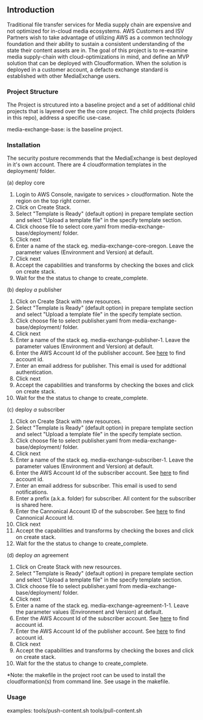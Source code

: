 ## Introduction 
Traditional file transfer services for Media supply chain are expensive and not optimized for in-cloud media ecosystems. AWS Customers and ISV Partners wish to take advantage of utilizing AWS as a common technology foundation and their ability to sustain a consistent understanding of the state their content assets are in. The goal of this project is to re-examine media supply-chain with cloud-optimizations in mind, and define an MVP solution that can be deployed with Cloudformation. When the solution is deployed in a customer account, a defacto exchange standard is established with other MediaExchange users.

### Project Structure
The Project is strcutured into a baseline project and a set of additional child projects that is layered over the the core project. The child projects (folders in this repo), address a specific use-case. 

media-exchange-base: is the baseline project. 


### Installation
The security posture recommends that the MediaExchange is best deployed in it's own account. There are 4 cloudformation templates in the deployment/ folder. 

(a) deploy core
1. Login to AWS Console, navigate to services > cloudformation. Note the region on the top right corner. 
1. Click on Create Stack.
1. Select "Template is Ready" (default option) in prepare template section and select "Upload a template file" in the specify template section. 
1. Click choose file to select core.yaml from media-exchange-base/deployment/ folder.
1. Click next 
1. Enter a name of the stack eg. media-exchange-core-oregon. Leave the parameter values (Environment and Version) at default. 
1. Click next 
1. Accept the capabilities and transforms by checking the boxes and click on create stack.
1. Wait for the the status to change to create_complete. 

(b) deploy _a_ publisher
1. Click on Create Stack with new resources.
1. Select "Template is Ready" (default option) in prepare template section and select "Upload a template file" in the specify template section. 
1. Click choose file to select publisher.yaml from media-exchange-base/deployment/ folder.
1. Click next 
1. Enter a name of the stack eg. media-exchange-publisher-1. Leave the parameter values (Environment and Version) at default. 
1. Enter the AWS Account Id of the publisher account. See [here](https://docs.aws.amazon.com/IAM/latest/UserGuide/console_account-alias.html#FindingYourAWSId) to find account id.
1. Enter an email address for publisher. This email is used for addtional authentication.  
1. Click next 
1. Accept the capabilities and transforms by checking the boxes and click on create stack.
1. Wait for the the status to change to create_complete. 

(c) deploy _a_ subscriber
1. Click on Create Stack with new resources.
1. Select "Template is Ready" (default option) in prepare template section and select "Upload a template file" in the specify template section. 
1. Click choose file to select publisher.yaml from media-exchange-base/deployment/ folder.
1. Click next 
1. Enter a name of the stack eg. media-exchange-subscriber-1. Leave the parameter values (Environment and Version) at default. 
1. Enter the AWS Account Id of the subscriber account. See [here](https://docs.aws.amazon.com/IAM/latest/UserGuide/console_account-alias.html#FindingYourAWSId) to find account id.
1. Enter an email address for subscriber. This email is used to send notifications.
1. Enter a prefix (a.k.a. folder) for subscriber. All content for the subscriber is shared here.
1. Enter the Cannonical Account ID of the subscrober. See [here](https://docs.aws.amazon.com/general/latest/gr/acct-identifiers.html#FindingCanonicalId) to find Cannonical Account Id.
1. Click next 
1. Accept the capabilities and transforms by checking the boxes and click on create stack.
1. Wait for the the status to change to create_complete. 

(d) deploy _an_ agreement
1. Click on Create Stack with new resources.
1. Select "Template is Ready" (default option) in prepare template section and select "Upload a template file" in the specify template section. 
1. Click choose file to select publisher.yaml from media-exchange-base/deployment/ folder.
1. Click next 
1. Enter a name of the stack eg. media-exchange-agreement-1-1. Leave the parameter values (Environment and Version) at default. 
1. Enter the AWS Account Id of the subscriber account. See [here](https://docs.aws.amazon.com/IAM/latest/UserGuide/console_account-alias.html#FindingYourAWSId) to find account id.
1. Enter the AWS Account Id of the publisher account. See [here](https://docs.aws.amazon.com/IAM/latest/UserGuide/console_account-alias.html#FindingYourAWSId) to find account id.
1. Click next 
1. Accept the capabilities and transforms by checking the boxes and click on create stack.
1. Wait for the the status to change to create_complete. 


*Note: the makefile in the project root can be used to install the cloudformation(s) from command line. See usage in the makefile.

### Usage

examples: 
    tools/push-content.sh
    tools/pull-content.sh